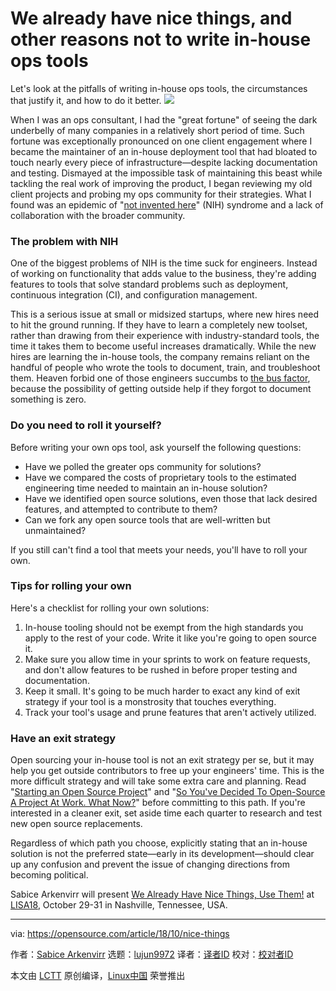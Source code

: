 We already have nice things, and other reasons not to write in-house ops tools
======
Let's look at the pitfalls of writing in-house ops tools, the circumstances that justify it, and how to do it better.
![](https://opensource.com/sites/default/files/styles/image-full-size/public/lead-images/tool-hammer-nail-build-broken.png?itok=91xn-5wI)

When I was an ops consultant, I had the "great fortune" of seeing the dark underbelly of many companies in a relatively short period of time. Such fortune was exceptionally pronounced on one client engagement where I became the maintainer of an in-house deployment tool that had bloated to touch nearly every piece of infrastructure—despite lacking documentation and testing. Dismayed at the impossible task of maintaining this beast while tackling the real work of improving the product, I began reviewing my old client projects and probing my ops community for their strategies. What I found was an epidemic of "[not invented here][1]" (NIH) syndrome and a lack of collaboration with the broader community.

### The problem with NIH

One of the biggest problems of NIH is the time suck for engineers. Instead of working on functionality that adds value to the business, they're adding features to tools that solve standard problems such as deployment, continuous integration (CI), and configuration management.

This is a serious issue at small or midsized startups, where new hires need to hit the ground running. If they have to learn a completely new toolset, rather than drawing from their experience with industry-standard tools, the time it takes them to become useful increases dramatically. While the new hires are learning the in-house tools, the company remains reliant on the handful of people who wrote the tools to document, train, and troubleshoot them. Heaven forbid one of those engineers succumbs to [the bus factor][2], because the possibility of getting outside help if they forgot to document something is zero.

### Do you need to roll it yourself?

Before writing your own ops tool, ask yourself the following questions:

  * Have we polled the greater ops community for solutions?
  * Have we compared the costs of proprietary tools to the estimated engineering time needed to maintain an in-house solution?
  * Have we identified open source solutions, even those that lack desired features, and attempted to contribute to them?
  * Can we fork any open source tools that are well-written but unmaintained?



If you still can't find a tool that meets your needs, you'll have to roll your own.

### Tips for rolling your own

Here's a checklist for rolling your own solutions:

  1. In-house tooling should not be exempt from the high standards you apply to the rest of your code. Write it like you're going to open source it.
  2. Make sure you allow time in your sprints to work on feature requests, and don't allow features to be rushed in before proper testing and documentation.
  3. Keep it small. It's going to be much harder to exact any kind of exit strategy if your tool is a monstrosity that touches everything.
  4. Track your tool's usage and prune features that aren't actively utilized.



### Have an exit strategy

Open sourcing your in-house tool is not an exit strategy per se, but it may help you get outside contributors to free up your engineers' time. This is the more difficult strategy and will take some extra care and planning. Read "[Starting an Open Source Project][3]" and "[So You've Decided To Open-Source A Project At Work. What Now?][4]" before committing to this path. If you're interested in a cleaner exit, set aside time each quarter to research and test new open source replacements.

Regardless of which path you choose, explicitly stating that an in-house solution is not the preferred state—early in its development—should clear up any confusion and prevent the issue of changing directions from becoming political.

Sabice Arkenvirr will present [We Already Have Nice Things, Use Them!][5] at [LISA18][6], October 29-31 in Nashville, Tennessee, USA.

--------------------------------------------------------------------------------

via: https://opensource.com/article/18/10/nice-things

作者：[Sabice Arkenvirr][a]
选题：[lujun9972][b]
译者：[译者ID](https://github.com/译者ID)
校对：[校对者ID](https://github.com/校对者ID)

本文由 [LCTT](https://github.com/LCTT/TranslateProject) 原创编译，[Linux中国](https://linux.cn/) 荣誉推出

[a]: https://opensource.com/users/vishuzdelishuz
[b]: https://github.com/lujun9972
[1]: https://en.wikipedia.org/wiki/Not_invented_here
[2]: https://en.wikipedia.org/wiki/Bus_factor
[3]: https://opensource.guide/starting-a-project/
[4]: https://www.smashingmagazine.com/2013/12/open-sourcing-projects-guide-getting-started/
[5]: https://www.usenix.org/conference/lisa18/presentation/arkenvirr
[6]: https://www.usenix.org/conference/lisa18
